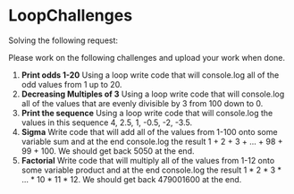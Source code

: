 # LoopChallenges

Solving the following request:

Please work on the following challenges and upload your work when done.
<ol>
<li><b>Print odds 1-20</b> 
Using a loop write code that will console.log all of the odd values from 1 up to 20.</li>
<li><b>Decreasing Multiples of 3</b> 
Using a loop write code that will console.log all of the values that are evenly divisible by 3 from 100 down to 0.</li>
<li><b>Print the sequence</b> 
Using a loop write code that will console.log the values in this sequence 4, 2.5, 1, -0.5, -2, -3.5.</li>
<li><b>Sigma</b> 
Write code that will add all of the values from 1-100 onto some variable sum and at the end console.log the result 1 + 2 + 3 + ... + 98 + 99 + 100. We should get back 5050 at the end.</li>
<li><b>Factorial</b> 
Write code that will multiply all of the values from 1-12 onto some variable product and at the end console.log the result 1 * 2 * 3 * ... * 10 * 11 * 12. We should get back 479001600 at the end.</li>
</ol>